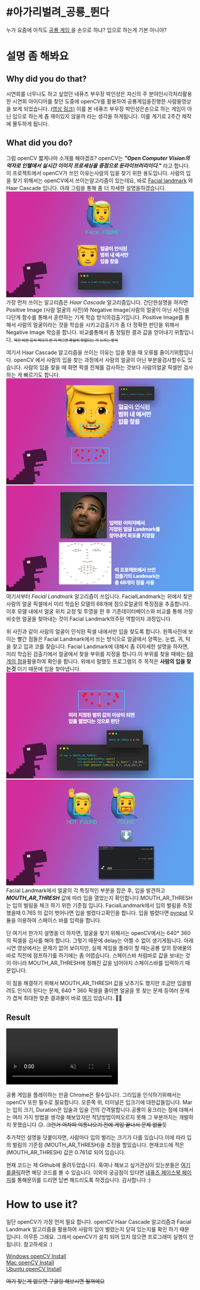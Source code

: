 # #아가리벌려_공룡_뛴다
누가 요즘에 아직도 <a href="chrome://dino"> 공룡 게임 </a>을 손으로 하냐? 입으로 하는게 기본 아니야? 

# 설명 좀 해봐요
<h2>Why did you do that?</h2>
시연회를 너무나도 하고 싶었던 네퓨즈 부우장 박인성은 자신의 주 분야인시각처리활용한 시연회 아이디어를 찾던 도중에 openCV를 활용하여 공룡게임을진행한 사람들영상을 보게 되었습니다. 
<a href="https://www.youtube.com/watch?v=eoUOkV5vVpU">(영상 링크)</a> 이를 본 네퓨즈 부우장 박인성은손으로 하는 게임이 아닌 입으로 하는게 좀 재미있지 않을까 라는 생각을 하게됩니다. 이를 계기로 2주간 제작에 몰두하게 됩니다.
        
<h2>What did you do?</h2>        
그럼 openCV 짧게나마 소개를 해야겠죠? openCV는 <i><b>"Open Computer Vision의 약자로 인텔에서 실시간 이미지 프로세싱을 중점으로 둔라이브러리이다."</b></i> 라고 합니다. 이 프로젝트에서 openCV가 쓰인 이유는사람의 입을 찾기 위한 용도입니다. 사람의 입을 찾기 위해서는 openCV에서 쓰이는알고리즘이 있는데요, 바로 <a href="https://ibug.doc.ic.ac.ukresources/facial-point-annotations/">Facial landmark</a> 와 <ahref="#">Haar Cascade</a> 입니다. 아래 그림을 통해 좀 더 자세한 설명을하겠습니다.<img src="./img/CROP_Face.png"> 가장 먼저 쓰이는 알고리즘은 <i>Haar Cascade</i> 알고리즘입니다. 간단한설명을 하자면 Positive Image (사람 얼굴의 사진)와 Negative Image(사람의 얼굴이 아닌 사진)을 다단계 함수를 통해서 훈련하는 기계 학습 방식의검출기입니다. Positive Image를 통해서 사람의 얼굴이라는 것을 학습을 시키고검출기가 좀 더 정확한 판단을 위해서 Negative Image 학습을 합니다. 비교를통해서 좀 정밀한 결과 값을 얻어내기 위함입니다. <strike style="font-size:x-small;">약간 비싼 음식 먹다가 싼 거 먹으면 확실히 맛없다는 거 느끼는 방식</strike> <br/>

여기서 Haar Cascade 알고리즘을 쓰이는 이유는 입을 찾을 때 오류를 줄이기위함입니다. openCV 에서 사람의 입을 찾는 과정에서 사람의 얼굴이 아닌 부분을검사할수도 있습니다. 사람의 입을 찾을 때 화면 픽셀 전체를 검사하는 것보다 사람의얼굴 픽셀만 검사하는 게 빠르기도 합니다.<img src="img/emoji-facial.png"> <img src="img/facial.png">       여기서부터 <i>Facial Landmark</i> 알고리즘이 쓰입니다. FacialLandmark는 위에서 찾은 사람의 얼굴 픽셀에서 미리 학습된 모델의 68개에 점으로얼굴의 특징점을 추출합니다. 이후 모델 내에서 얼굴 위치 교정 및 투영을 한 후 기존데이터베이스와 비교를 통해 가장 비슷한 얼굴을 찾아내는 것이 Facial Landmark의주된 역할이자 과정입니다.      

위 사진과 같이 사람의 얼굴이 인식된 픽셀 내에서만 입을 찾도록 합니다. 왼쪽사진에 보이는 빨간 점들은 Facial Landmark에서 쓰는 방식으로 얼굴에서 양쪽눈, 눈썹, 귀, 턱을 찾고 입과 코를 찾습니다. Facial Landmark에 대해서 좀 더자세한 설명을 하자면, 미리 학습된 검출기에서 얼굴에서 찾을 부위를 지정을 합니다.이 부위를 찾을 때에는 <a href="https://www.pyimagesearch.com/201704/03/facial-landmarks-dlib-opencv-python/">68개의 점</a>을활용하여 확인을 합니다. 위에서 말했듯 프로그램의 주 목적은 <b>사람의 입을 찾는것</b> 이기 때문에 입을 찾아냅니다.
<img src="img/done.png"> <img src="img/project1.png">        
Facial Landmark에서 얼굴의 각 특징적인 부분을 잡은 후, 입을 발견하고<b><i>MOUTH_AR_THRESH</i></b> 값에 따라 입을 열었는지 확인합니다.MOUTH_AR_THRESH 는 입의 벌림을 체크 하기 위한 기준점 입니다. FacialLandmark에서 입의 벌림을 측정 했을때 0.765 의 값이 벗어나면 입을 벌렸다고확인을 합니다. 입을 벌렸다면 <a href="https://pypi.org/projectpynput/">pynput</a> 모듈을 이용하여 스페이스 바를 입력을 합니다.

단 여기서 한가지 설명을 더 하자면, 얼굴을 찾기 위해서는 openCV에서는 640* 360 의 픽셀을 검사를 해야 합니다. 그렇기 때문에 delay는 어쩔 수 없이 생기게됩니다. 아래 시연 영상에서는 문제가 없어 보이지만, 실제 게임을 플레이 할 때는공룡 앞의 장애물의 바로 직전에 점프하기를 하기에는 좀 어렵습니다. 스페이스바 처럼바로 값을 보내는 것이 아니라 MOUTH_AR_THRESH에 정해진 값을 넘어야지 스페이스바를 입력하기 때문입니다.

이 점을 해결하기 위해서 MOUTH_AR_THRESH 값을 낮추기도 했지만 조금만 입을벌려도 인식이 된다는 문제, 640 * 360 픽셀을 줄이면 얼굴을 못 찾는 문제 등여러 문제가 겹쳐 최대한 맞춘 결과물이 바로 <a href="video.mov">여기</a> 있습니다. 📼👾
        
<h2>Result</h2>
<video controls autoplay muted loop>
    <source src="img/video.mov" type="video/mp4">        
</video>        
    
공룡 게임을 플레이하는 만큼 Chrome은 필수입니다. 그리입을 인식하기위해서는 openCV 또한 필수로 필요합니다. 오른쪽 위, 터미널은 입크기에 대한값들입니다. Mar는 입의 크기, Duration은 입술과 입술 간의 간격말합니다.공룡이 웅크리는 점에 대해서는 여러 가지 방법을 생각을 해보았지만 적당방법이떠오르지 못해 그 부분까지는 개발하지 못했습니다 😥. <strike>그런거 어차피 익룡나오기 전에 게임 끝나서 문제 없을듯</strike></strike> 

추가적인 설명을 덧붙이자면, 사람마다 입의 벌리는 크기가 다를 있습니다.이에 따라 입의 벌림의 기준점 (MOUTH_AR_THRESH)을 조정을 할있습니다. 현재코드에 적은 (MOUTH_AR_THRESH) 값은 0.761로 되어 있습니다.

현재 코드는 제 Github에 올려두었습니다. 혹여나 해보고 싶거관심이 있는분들은 <a href="https://github.com/insung351openCV-Dino">여기를클릭</a>하면 해당 코드를 볼 수 있습니다. 이외의 궁금점이 있다면 <a href="https://fb.com/sunrinefus">네퓨즈 페이스북 페이지</a>를 통해문의를 드리면 답변 해드리도록 하겠습니다. 감사합니다 :)

# How to use it?
일단 openCV가 가장 먼저 필요 합니다. openCV Haar Cascade 알고리즘과 Facial Landmark 알고리즘을 활용하여 사람의 입이 벌렸는지 닫혀 있는지를 확인 하기 때문입니다. 아무튼 그래요. 그래서 openCV가 설치 되어 있지 않으면 프로그래미 실행이 안됩니다. 참고하세요 :)

<a href="https://dejavuqa.tistory.com/228"> Windows openCV Install </a> <br/>
<a href="https://dejavuqa.tistory.com/99"> Mac openCV Install </a> <br/>
<a href="https://kkokkal.tistory.com/1328"> Ubuntu openCV Install </a> <br/>

~~여기 찾는게 없으면 구글링 해보시면 될꺼에요~~
